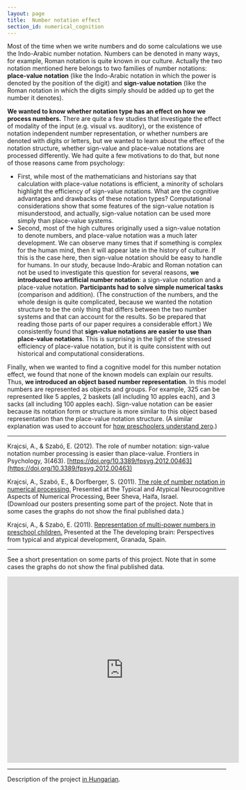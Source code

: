 ```yaml
---
layout: page
title:  Number notation effect
section_id: numerical_cognition
---
```


Most of the time when we write numbers and do some calculations we use the Indo-Arabic number notation. Numbers can be denoted in many ways, for example, Roman notation is quite known in our culture. Actually the two notation mentioned here belongs to two families of number notations: **place-value notation** (like the Indo-Arabic notation in which the power is denoted by the position of the digit) and **sign-value notation** (like the Roman notation in which the digits simply should be added up to get the number it denotes).

**We wanted to know whether notation type has an effect on how we process numbers.** There are quite a few studies that investigate the effect of modality of the input (e.g. visual vs. auditory), or the existence of notation independent number representation, or whether numbers are denoted with digits or letters, but we wanted to learn about the effect of the notation structure, whether sign-value and place-value notations are processed differently. We had quite a few motivations to do that, but none of those reasons came from psychology:
* First, while most of the mathematicians and historians say that calculation with place-value notations is efficient, a minority of scholars highlight the efficiency of sign-value notations. What are the cognitive advantages and drawbacks of these notation types? Computational considerations show that some features of the sign-value notation is misunderstood, and actually, sign-value notation can be used more simply than place-value systems.
* Second, most of the high cultures originally used a sign-value notation to denote numbers, and place-value notation was a much later development. We can observe many times that if something is complex for the human mind, then it will appear late in the history of culture. If this is the case here, then sign-value notation should be easy to handle for humans.
In our study, because Indo-Arabic and Roman notation can not be used to investigate this question for several reasons, **we introduced two artificial number notation**: a sign-value notation and a place-value notation. **Participants had to solve simple numerical tasks** (comparison and addition). (The construction of the numbers, and the whole design is quite complicated, because we wanted the notation structure to be the only thing that differs between the two number systems and that can account for the results. So be prepared that reading those parts of our paper requires a considerable effort.) We consistently found that **sign-value notations are easier to use than place-value notations**. This is surprising in the light of the stressed efficiency of place-value notation, but it is quite consistent with out historical and computational considerations.

Finally, when we wanted to find a cognitive model for this number notation effect, we found that none of the known models can explain our results. Thus, **we introduced an object based number representation**. In this model numbers are represented as objects and groups. For example, 325 can be represented like 5 apples, 2 baskets (all including 10 apples each), and 3 sacks (all including 100 apples each). Sign-value notation can be easier because its notation form or structure is more similar to this object based representation than the place-value notation structure. (A similar explanation was used to account for [how preschoolers understand zero](zero_in_preschoolers.html).)

---

<i class='fa fa-file-text'></i>  Krajcsi, A., & Szabó, E. (2012). The role of number notation: sign-value notation number processing is easier than place-value. Frontiers in Psychology, 3(463). [https://doi.org/10.3389/fpsyg.2012.00463](https://doi.org/10.3389/fpsyg.2012.00463)

<i class='fa fa-file'></i> Krajcsi, A., Szabó, E., & Dorfberger, S. (2011). [The role of number notation in numerical processing.](https://sites.google.com/site/mathematicalcognition/home/number-notation-effect/Krajcsi_Szabo_Dorfberger_2011.pdf) Presented at the Typical and Atypical Neurocognitive Aspects of Numerical Processing, Beer Sheva, Haifa, Israel.<br>
(Download our posters presenting some part of the project. Note that in some cases the graphs do not show the final published data.)

<i class='fa fa-file'></i> Krajcsi, A., & Szabó, E. (2011). [Representation of multi-power numbers in preschool children.](https://sites.google.com/site/mathematicalcognition/home/number-notation-effect/Krajcsi_Szabo_2011.pdf) Presented at the The developing brain: Perspectives from typical and atypical development, Granada, Spain.

---

See a short presentation on some parts of this project. Note that in some cases the graphs do not show the final published data.
<iframe src="https://docs.google.com/presentation/d/e/2PACX-1vRK9ctLDKAX0MA6-oqTmoumps_hIZZYlz_rqI1xpR9ZHATBGOkOBQ2T2pnwwU2Q7zPTFXO4-J4qBmb1/embed?start=false&loop=true&delayms=3000" frameborder="0" width="533" height="429" allowfullscreen="true" mozallowfullscreen="true" webkitallowfullscreen="true"></iframe>

---

Description of the project [in Hungarian](https://sites.google.com/site/matematikaimegismeres/Home/szamjeloeles).
